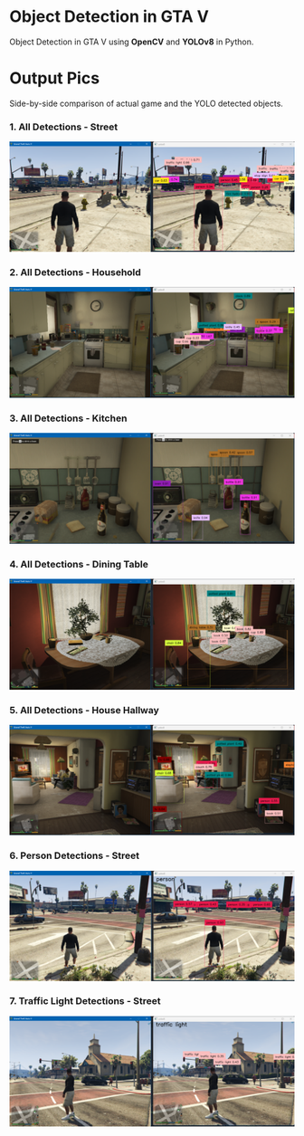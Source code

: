 # Object Detection in GTA V
Object Detection in GTA V using **OpenCV** and **YOLOv8** in Python.

# Output Pics
Side-by-side comparison of actual game and the YOLO detected objects.
### 1. All Detections - Street
![All Object Detections - Street pic](./screenshots/All-detection-street.png "All Objects")

### 2. All Detections - Household
![All Object Detections - Household pic](./screenshots/All-detection-household.png "All Objects")

### 3. All Detections - Kitchen
![All Object Detections - Kitchen pic](./screenshots/All-detection-kitchen.png "All Objects")

### 4. All Detections - Dining Table
![All Object Detections - Dining Table pic](./screenshots/All-detection-dining-table.png "All Objects")

### 5. All Detections - House Hallway
![All Object Detections - House Hallway pic](./screenshots/All-detection-house-hallway.png "All Objects")

### 6. Person Detections - Street
![Person Detections - Street pic](./screenshots/Person-detection-street.png "Persons")

### 7. Traffic Light Detections - Street
![Traffic Lights Detections - Street pic](./screenshots/traffic-light-detection-street.png "Traffic Lights")
